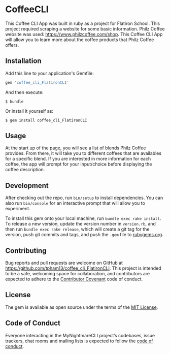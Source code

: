 # CoffeeCLI

This Coffee CLI App was built in ruby as a project for Flatiron School. 
This project required scraping a website for some basic information. Philz Coffee website was used: https://www.philzcoffee.com/shop.
This Coffee CLI App will allow you to learn more about the coffee products that Philz Coffee offers. 

## Installation

Add this line to your application's Gemfile:

```ruby
gem 'coffee_cli_FlatironCLI'
```

And then execute:

    $ bundle

Or install it yourself as:

    $ gem install coffee_cli_FlatironCLI

## Usage

At the start up of the page, you will see a list of blends Philz Coffee provides. From there, it will take you to different coffees that are availables for a specific blend. If you are interested in more information for each coffee, the app will prompt for your input/choice before displaying the coffee description. 

## Development

After checking out the repo, run `bin/setup` to install dependencies. You can also run `bin/console` for an interactive prompt that will allow you to experiment.

To install this gem onto your local machine, run `bundle exec rake install`. To release a new version, update the version number in `version.rb`, and then run `bundle exec rake release`, which will create a git tag for the version, push git commits and tags, and push the `.gem` file to [rubygems.org](https://rubygems.org).

## Contributing

Bug reports and pull requests are welcome on GitHub at https://github.com/tpham13/coffee_cli_FlatironCLI. This project is intended to be a safe, welcoming space for collaboration, and contributors are expected to adhere to the [Contributor Covenant](http://contributor-covenant.org) code of conduct.

## License

The gem is available as open source under the terms of the [MIT License](https://opensource.org/licenses/MIT).

## Code of Conduct

Everyone interacting in the MyNightmareCLI project’s codebases, issue trackers, chat rooms and mailing lists is expected to follow the [code of conduct](https://https://github.com/tpham13/coffee_cli_FlatironCLI/blob/master/CODE_OF_CONDUCT.md).
